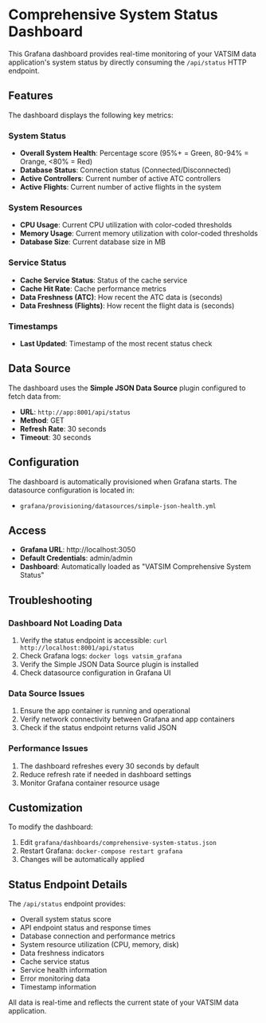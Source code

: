 # Comprehensive System Status Dashboard

This Grafana dashboard provides real-time monitoring of your VATSIM data application's system status by directly consuming the `/api/status` HTTP endpoint.

## Features

The dashboard displays the following key metrics:

### System Status
- **Overall System Health**: Percentage score (95%+ = Green, 80-94% = Orange, <80% = Red)
- **Database Status**: Connection status (Connected/Disconnected)
- **Active Controllers**: Current number of active ATC controllers
- **Active Flights**: Current number of active flights in the system

### System Resources
- **CPU Usage**: Current CPU utilization with color-coded thresholds
- **Memory Usage**: Current memory utilization with color-coded thresholds
- **Database Size**: Current database size in MB

### Service Status
- **Cache Service Status**: Status of the cache service
- **Cache Hit Rate**: Cache performance metrics
- **Data Freshness (ATC)**: How recent the ATC data is (seconds)
- **Data Freshness (Flights)**: How recent the flight data is (seconds)

### Timestamps
- **Last Updated**: Timestamp of the most recent status check

## Data Source

The dashboard uses the **Simple JSON Data Source** plugin configured to fetch data from:
- **URL**: `http://app:8001/api/status`
- **Method**: GET
- **Refresh Rate**: 30 seconds
- **Timeout**: 30 seconds

## Configuration

The dashboard is automatically provisioned when Grafana starts. The datasource configuration is located in:
- `grafana/provisioning/datasources/simple-json-health.yml`

## Access

- **Grafana URL**: http://localhost:3050
- **Default Credentials**: admin/admin
- **Dashboard**: Automatically loaded as "VATSIM Comprehensive System Status"

## Troubleshooting

### Dashboard Not Loading Data
1. Verify the status endpoint is accessible: `curl http://localhost:8001/api/status`
2. Check Grafana logs: `docker logs vatsim_grafana`
3. Verify the Simple JSON Data Source plugin is installed
4. Check datasource configuration in Grafana UI

### Data Source Issues
1. Ensure the app container is running and operational
2. Verify network connectivity between Grafana and app containers
3. Check if the status endpoint returns valid JSON

### Performance Issues
1. The dashboard refreshes every 30 seconds by default
2. Reduce refresh rate if needed in dashboard settings
3. Monitor Grafana container resource usage

## Customization

To modify the dashboard:
1. Edit `grafana/dashboards/comprehensive-system-status.json`
2. Restart Grafana: `docker-compose restart grafana`
3. Changes will be automatically applied

## Status Endpoint Details

The `/api/status` endpoint provides:
- Overall system status score
- API endpoint status and response times
- Database connection and performance metrics
- System resource utilization (CPU, memory, disk)
- Data freshness indicators
- Cache service status
- Service health information
- Error monitoring data
- Timestamp information

All data is real-time and reflects the current state of your VATSIM data application.

